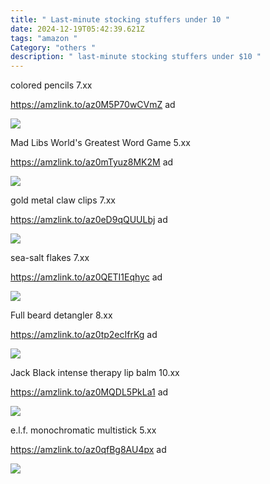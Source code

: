 ```yaml
---
title: " Last-minute stocking stuffers under 10 "
date: 2024-12-19T05:42:39.621Z
tags: "amazon "
Category: "others "
description: " last-minute stocking stuffers under $10 "
---
```

<!--StartFragment-->

colored pencils 7.xx

https://amzlink.to/az0M5P70wCVmZ ad

<!--EndFragment--><!--StartFragment-->

![](https://m.media-amazon.com/images/I/A1ccPNiepbL._AC_SL1500_.jpg)

<!--StartFragment-->

Mad Libs World's Greatest Word Game 5.xx

https://amzlink.to/az0mTyuz8MK2M ad

<!--StartFragment-->

![](https://m.media-amazon.com/images/I/81PdxJm1gbL._SL1500_.jpg)

<!--EndFragment-->

<!--StartFragment-->

gold metal claw clips 7.xx

https://amzlink.to/az0eD9qQUULbj ad

<!--EndFragment--><!--StartFragment-->

![](https://m.media-amazon.com/images/I/71T6bmer5kL._SL1280_.jpg)

<!--EndFragment-->

<!--StartFragment-->

sea-salt flakes 7.xx

https://amzlink.to/az0QETI1Eqhyc ad

<!--StartFragment-->

![](https://m.media-amazon.com/images/I/61B21z2BKYL._SL1200_.jpg)

<!--EndFragment-->

 Full beard detangler   8.xx 

https://amzlink.to/az0tp2ecIfrKg
  ad 

<!--StartFragment-->

![](https://m.media-amazon.com/images/I/61pWAPXXS3L._SL1500_.jpg)

<!--EndFragment-->

Jack Black intense therapy lip balm 10.xx 


https://amzlink.to/az0MQDL5PkLa1  ad  

<!--StartFragment-->

![](https://m.media-amazon.com/images/I/71+oR54g6mL._SL1500_.jpg)

<!--EndFragment-->

e.l.f. monochromatic multistick   5.xx 

https://amzlink.to/az0qfBg8AU4px ad  

<!--StartFragment-->

![](https://m.media-amazon.com/images/I/61uMkcAaZML._SL1080_.jpg)

<!--EndFragment-->